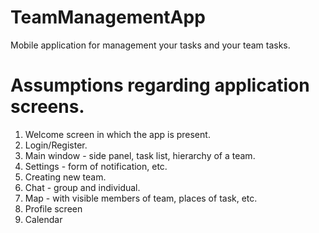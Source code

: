 # TeamManagementApp
Mobile application for management your tasks and your team tasks.

# Assumptions regarding application screens.

1. Welcome screen in which the app is present.
2. Login/Register.
3. Main window - side panel, task list, hierarchy of a team.
4. Settings - form of notification, etc.
5. Creating new team.
6. Chat - group and individual.
7. Map - with visible members of team, places of task, etc.
8. Profile screen
9. Calendar


